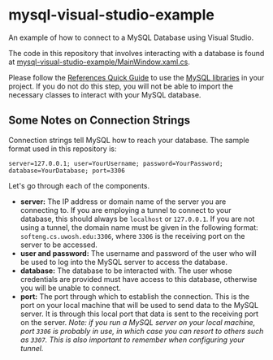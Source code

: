 # mysql-visual-studio-example
An example of how to connect to a MySQL Database using Visual Studio.

The code in this repository that involves interacting with a database is found at [mysql-visual-studio-example/MainWindow.xaml.cs](https://github.com/UWO-WebDev-SE/mysql-visual-studio-example/blob/master/mysql-visual-studio-example/MainWindow.xaml.cs).

Please follow the [References Quick Guide](https://github.com/UWO-WebDev-SE/mysql-visual-studio-example/blob/master/References%20Quick%20Guide.pdf) to use the [MySQL libraries](https://github.com/UWO-WebDev-SE/mysql-visual-studio-example/tree/master/MySQL%20Libraries) in your project. If you do not do this step, you will not be able to import the necessary classes to interact with your MySQL database.

## Some Notes on Connection Strings
Connection strings tell MySQL how to reach your database. The sample format used in this repository is:
```
server=127.0.0.1; user=YourUsername; password=YourPassword; database=YourDatabase; port=3306
```
Let's go through each of the components.
* **server:** The IP address or domain name of the server you are connecting to. If you are employing a tunnel to connect to your database, this should always be `localhost` or `127.0.0.1`. If you are not using a tunnel, the domain name must be given in the following format: `softeng.cs.uwosh.edu:3306`, where `3306` is the receiving port on the server to be accessed.
* **user and password:** The username and password of the user who will be used to log into the MySQL server to access the database.
* **database:** The database to be interacted with. The user whose credentials are provided must have access to this database, otherwise you will be unable to connect.
* **port:** The port through which to establish the connection. This is the port on your local machine that will be used to send data to the MySQL server. It is through this local port that data is sent to the receiving port on the server. *Note: if you run a MySQL server on your local machine, port `3306` is probably in use, in which case you can resort to others such as `3307`. This is also important to remember when configuring your tunnel.*
